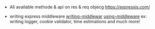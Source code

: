 - All available methode & api on res & req objecg
https://expressjs.com/

- writing express middleware
 [writing-middlewar](https://expressjs.com/en/guide/writing-middleware.html)
 [using-middleware](https://expressjs.com/en/guide/using-middleware.html)
ex: writing logger, cookie validator, time estimations and much more!